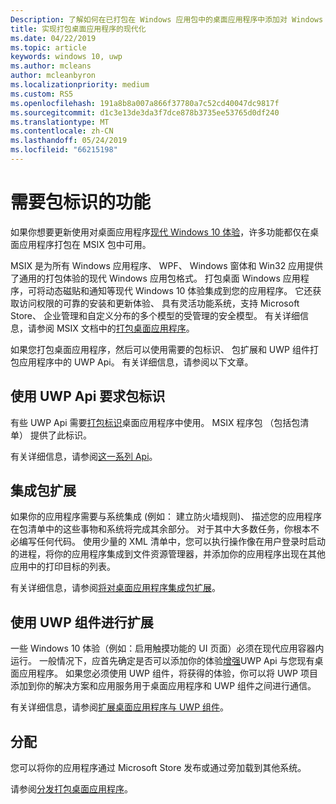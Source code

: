 ```yaml
---
Description: 了解如何在已打包在 Windows 应用包中的桌面应用程序中添加对 Windows 10 用户的新式体验。
title: 实现打包桌面应用程序的现代化
ms.date: 04/22/2019
ms.topic: article
keywords: windows 10, uwp
ms.author: mcleans
author: mcleanbyron
ms.localizationpriority: medium
ms.custom: RS5
ms.openlocfilehash: 191a8b8a007a866f37780a7c52cd40047dc9817f
ms.sourcegitcommit: d1c3e13de3da3f7dce878b3735ee53765d0df240
ms.translationtype: MT
ms.contentlocale: zh-CN
ms.lasthandoff: 05/24/2019
ms.locfileid: "66215198"
---
```

# <a name="features-that-require-package-identity"></a>需要包标识的功能

如果你想要更新使用对桌面应用程序[现代 Windows 10 体验](index.md)，许多功能都仅在桌面应用程序打包在 MSIX 包中可用。

MSIX 是为所有 Windows 应用程序、 WPF、 Windows 窗体和 Win32 应用提供了通用的打包体验的现代 Windows 应用包格式。 打包桌面 Windows 应用程序，可将动态磁贴和通知等现代 Windows 10 体验集成到您的应用程序。 它还获取访问权限的可靠的安装和更新体验、 具有灵活功能系统，支持 Microsoft Store、 企业管理和自定义分布的多个模型的受管理的安全模型。 有关详细信息，请参阅 MSIX 文档中的[打包桌面应用程序](https://docs.microsoft.com/windows/msix/desktop/desktop-to-uwp-root)。

如果您打包桌面应用程序，然后可以使用需要的包标识、 包扩展和 UWP 组件打包应用程序中的 UWP Api。 有关详细信息，请参阅以下文章。

## <a name="use-uwp-apis-that-require-package-identity"></a>使用 UWP Api 要求包标识

有些 UWP Api 需要[打包标识](https://docs.microsoft.com/uwp/schemas/appxpackage/uapmanifestschema/element-identity)桌面应用程序中使用。 MSIX 程序包 （包括包清单） 提供了此标识。

有关详细信息，请参阅[这一系列 Api](desktop-to-uwp-supported-api.md#list-of-apis)。

## <a name="integrate-with-package-extensions"></a>集成包扩展

如果你的应用程序需要与系统集成 (例如： 建立防火墙规则)、 描述您的应用程序在包清单中的这些事物和系统将完成其余部分。 对于其中大多数任务，你根本不必编写任何代码。 使用少量的 XML 清单中，您可以执行操作像在用户登录时启动的进程，将你的应用程序集成到文件资源管理器，并添加你的应用程序出现在其他应用中的打印目标的列表。

有关详细信息，请参阅[将对桌面应用程序集成包扩展](desktop-to-uwp-extensions.md)。

## <a name="extend-with-uwp-components"></a>使用 UWP 组件进行扩展

一些 Windows 10 体验（例如：启用触摸功能的 UI 页面）必须在现代应用容器内运行。 一般情况下，应首先确定是否可以添加你的体验[增强](desktop-to-uwp-enhance.md)UWP Api 与您现有桌面应用程序。 如果您必须使用 UWP 组件，将获得的体验，你可以将 UWP 项目添加到你的解决方案和应用服务用于桌面应用程序和 UWP 组件之间进行通信。

有关详细信息，请参阅[扩展桌面应用程序与 UWP 组件](desktop-to-uwp-extend.md)。

## <a name="distribute"></a>分配

您可以将你的应用程序通过 Microsoft Store 发布或通过旁加载到其他系统。

请参阅[分发打包桌面应用程序](desktop-to-uwp-distribute.md)。
